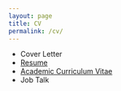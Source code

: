 ```yaml
---
layout: page
title: CV
permalink: /cv/
---
```


- Cover Letter
- [Resume](/assets/cv/resume.pdf)
- [Academic Curriculum Vitae](/assets/cv/cv.pdf)
- Job Talk
